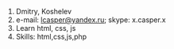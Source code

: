 1. Dmitry, Koshelev
2. e-mail: lcasper@yandex.ru; skype: x.casper.x
3. Learn html, css, js
4. Skills: html,css,js,php